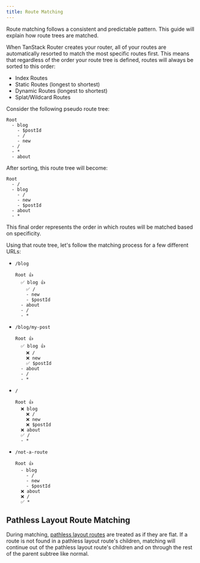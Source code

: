 ```yaml
---
title: Route Matching
---
```


Route matching follows a consistent and predictable pattern. This guide will explain how route trees are matched.

When TanStack Router creates your router, all of your routes are automatically resorted to match the most specific routes first. This means that regardless of the order your route tree is defined, routes will always be sorted to this order:

- Index Routes
- Static Routes (longest to shortest)
- Dynamic Routes (longest to shortest)
- Splat/Wildcard Routes

Consider the following pseudo route tree:

```
Root
  - blog
    - $postId
    - /
    - new
  - /
  - *
  - about
```

After sorting, this route tree will become:

```
Root
  - /
  - blog
    - /
    - new
    - $postId
  - about
  - *
```

This final order represents the order in which routes will be matched based on specificity.

Using that route tree, let's follow the matching process for a few different URLs:

- `/blog`
  ```
  Root 👍
    ✅ blog 👍
      ✅ /
      - new
      - $postId
    - about
    - /
    - *
  ```
- `/blog/my-post`
  ```
  Root 👍
    ✅ blog 👍
      ❌ /
      ❌ new
      ✅ $postId
    - about
    - /
    - *
  ```
- `/`
  ```
  Root 👍
    ❌ blog
      ❌ /
      ❌ new
      ❌ $postId
    ❌ about
    ✅ /
    - *
  ```
- `/not-a-route`
  ```
  Root 👍
    - blog
      - /
      - new
      - $postId
    ❌ about
    ❌ /
    ✅ *
  ```

## Pathless Layout Route Matching

During matching, [pathless layout routes](../route-paths#pathless-layout-routes) are treated as if they are flat. If a route is not found in a pathless layout route's children, matching will continue out of the pathless layout route's children and on through the rest of the parent subtree like normal.
